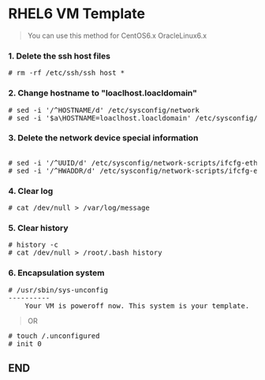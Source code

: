 # RHEL6 VM Template

> You can use this method for CentOS6.x OracleLinux6.x

### 1. Delete the ssh host files

<pre>
# rm -rf /etc/ssh/ssh_host_*
</pre>

### 2. Change hostname to "loaclhost.loacldomain"

<pre>
# sed -i '/^HOSTNAME/d' /etc/sysconfig/network
# sed -i '$a\HOSTNAME=loaclhost.loacldomain' /etc/sysconfig/network
</pre> 

### 3. Delete the network device special information

<pre>

# sed -i '/^UUID/d' /etc/sysconfig/network-scripts/ifcfg-eth0
# sed -i '/^HWADDR/d' /etc/sysconfig/network-scripts/ifcfg-eth0
</pre>

### 4. Clear log

<pre>
# cat /dev/null > /var/log/message
</pre>

### 5. Clear history
<pre>
# history -c
# cat /dev/null > /root/.bash_history
</pre>

### 6. Encapsulation system

<pre>
# /usr/sbin/sys-unconfig
----------
    Your VM is poweroff now. This system is your template.
</pre>

> OR
<pre>
# touch /.unconfigured
# init 0
</pre>
## END